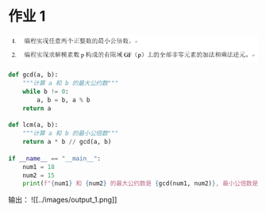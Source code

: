 # 作业 1

![作业 1](../images/1.png)

```python
def gcd(a, b):
    """计算 a 和 b 的最大公约数"""
    while b != 0:
        a, b = b, a % b
    return a

def lcm(a, b):
    """计算 a 和 b 的最小公倍数"""
    return a * b // gcd(a, b)

if __name__ == "__main__":
    num1 = 18
    num2 = 15
    print(f"{num1} 和 {num2} 的最大公约数是 {gcd(num1, num2)}, 最小公倍数是 {lcm(num1, num2)}")
```
输出：
![[../images/output_1.png]]
